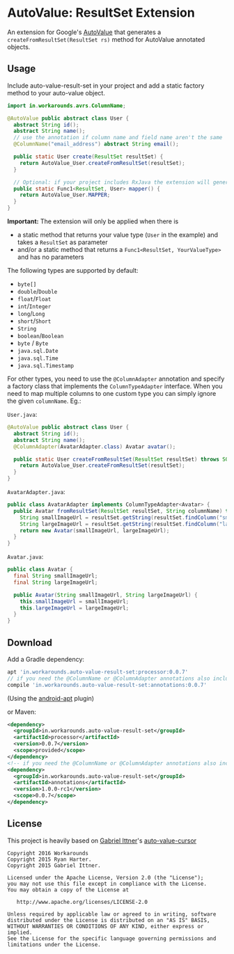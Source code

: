 # AutoValue: ResultSet Extension

An extension for Google's [AutoValue][auto] that generates a `createFromResultSet(ResultSet rs)` method for AutoValue annotated objects.


## Usage

Include auto-value-result-set in your project and add a static factory method to your auto-value object.

```java
import in.workarounds.avrs.ColumnName;

@AutoValue public abstract class User {
  abstract String id();
  abstract String name();
  // use the annotation if column name and field name aren't the same
  @ColumnName("email_address") abstract String email();

  public static User create(ResultSet resultSet) {
    return AutoValue_User.createFromResultSet(resultSet);
  }

  // Optional: if your project includes RxJava the extension will generate a Func1<ResultSet, User>
  public static Func1<ResultSet, User> mapper() {
    return AutoValue_User.MAPPER;
  }
}
```

**Important:** The extension will only be applied when there is
- a static method that returns your value type (`User` in the example) and takes a `ResultSet` as parameter
- and/or a static method that returns a `Func1<ResultSet, YourValueType>` and has no parameters

The following types are supported by default:

 * `byte[]`
 * `double`/`Double`
 * `float`/`Float`
 * `int`/`Integer`
 * `long`/`Long`
 * `short`/`Short`
 * `String`
 * `boolean`/`Boolean`
 * `byte` / `Byte`
 * `java.sql.Date`
 * `java.sql.Time`
 * `java.sql.Timestamp`

For other types, you need to use the `@ColumnAdapter` annotation and specify a factory
class that implements the `ColumnTypeAdapter` interface.
When you need to map multiple columns to one custom type you can simply ignore the given
`columnName`. Eg.:

`User.java`:

```java
@AutoValue public abstract class User {
  abstract String id();
  abstract String name();
  @ColumnAdapter(AvatarAdapter.class) Avatar avatar();

  public static User createFromResultSet(ResultSet resultSet) throws SQLException {
    return AutoValue_User.createFromResultSet(resultSet);
  }
}
```

`AvatarAdapter.java`:

```java
public class AvatarAdapter implements ColumnTypeAdapter<Avatar> {
  public Avatar fromResultSet(ResultSet resultSet, String columnName) throws SQLException {
    String smallImageUrl = resultSet.getString(resultSet.findColumn("small_image_url");
    String largeImageUrl = resultSet.getString(resultSet.findColumn("large_image_url");
    return new Avatar(smallImageUrl, largeImageUrl);
  }
}
```

`Avatar.java`:

```java
public class Avatar {
  final String smallImageUrl;
  final String largeImageUrl;

  public Avatar(String smallImageUrl, String largeImageUrl) {
    this.smallImageUrl = smallImageUrl;
    this.largeImageUrl = largeImageUrl;
  }
}
```

## Download

Add a Gradle dependency:

```groovy
apt 'in.workarounds.auto-value-result-set:processor:0.0.7'
// if you need the @ColumnName or @ColumnAdapter annotations also include this:
compile 'in.workarounds.auto-value-result-set:annotations:0.0.7'
```
(Using the [android-apt][apt] plugin)


or Maven:
```xml
<dependency>
  <groupId>in.workarounds.auto-value-result-set</groupId>
  <artifactId>processor</artifactId>
  <version>0.0.7</version>
  <scope>provided</scope>
</dependency>
<!-- if you need the @ColumnName or @ColumnAdapter annotations also include this: -->
<dependency>
  <groupId>in.workarounds.auto-value-result-set</groupId>
  <artifactId>annotations</artifactId>
  <version>1.0.0-rc1</version>
  <scope>0.0.7</scope>
</dependency>
```

## License

This project is heavily based on [Gabriel Ittner][gabrielittner]'s [auto-value-cursor][auto-cursor]

```
Copyright 2016 Workarounds
Copyright 2015 Ryan Harter.
Copyright 2015 Gabriel Ittner.

Licensed under the Apache License, Version 2.0 (the "License");
you may not use this file except in compliance with the License.
You may obtain a copy of the License at

   http://www.apache.org/licenses/LICENSE-2.0

Unless required by applicable law or agreed to in writing, software
distributed under the License is distributed on an "AS IS" BASIS,
WITHOUT WARRANTIES OR CONDITIONS OF ANY KIND, either express or implied.
See the License for the specific language governing permissions and
limitations under the License.
```



 [auto]: https://github.com/google/auto
 [apt]: https://bitbucket.org/hvisser/android-apt
 [gabrielittner]: https://github.com/gabrielittner
 [auto-cursor]: https://github.com/gabrielittner/auto-value-cursor


